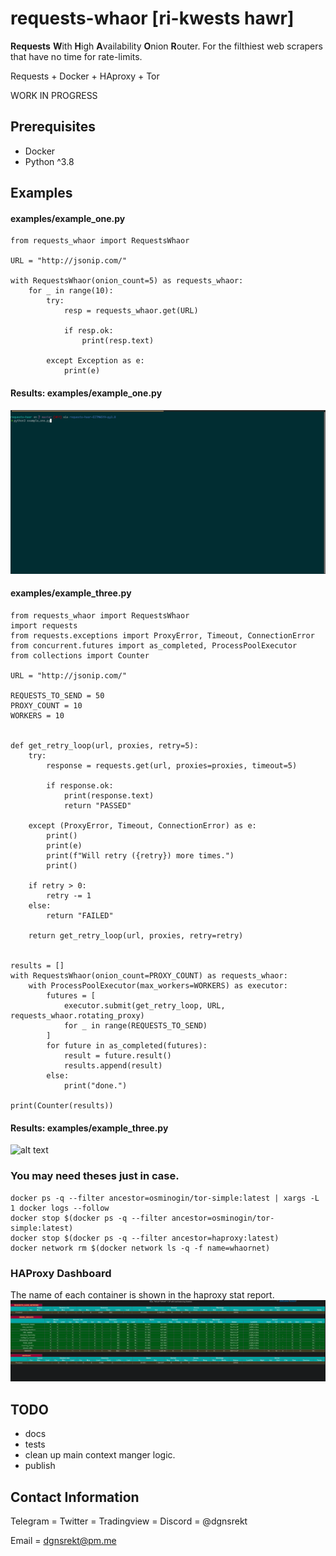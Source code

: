 # **requests-whaor** [ri-kwests hawr]

**Requests** **W**ith **H**igh **A**vailability **O**nion **R**outer. For the filthiest web scrapers that have no time for rate-limits.

Requests + Docker + HAproxy + Tor

WORK IN PROGRESS

## Prerequisites
* Docker
* Python ^3.8

## Examples
#### examples/example_one.py

```
from requests_whaor import RequestsWhaor

URL = "http://jsonip.com/"

with RequestsWhaor(onion_count=5) as requests_whaor:
    for _ in range(10):
        try:
            resp = requests_whaor.get(URL)

            if resp.ok:
                print(resp.text)

        except Exception as e:
            print(e)

```
#### Results: examples/example_one.py
![alt text](docs/img/example_one.gif)

#### examples/example_three.py

```
from requests_whaor import RequestsWhaor
import requests
from requests.exceptions import ProxyError, Timeout, ConnectionError
from concurrent.futures import as_completed, ProcessPoolExecutor
from collections import Counter

URL = "http://jsonip.com/"

REQUESTS_TO_SEND = 50
PROXY_COUNT = 10
WORKERS = 10


def get_retry_loop(url, proxies, retry=5):
    try:
        response = requests.get(url, proxies=proxies, timeout=5)

        if response.ok:
            print(response.text)
            return "PASSED"

    except (ProxyError, Timeout, ConnectionError) as e:
        print()
        print(e)
        print(f"Will retry ({retry}) more times.")
        print()

    if retry > 0:
        retry -= 1
    else:
        return "FAILED"

    return get_retry_loop(url, proxies, retry=retry)


results = []
with RequestsWhaor(onion_count=PROXY_COUNT) as requests_whaor:
    with ProcessPoolExecutor(max_workers=WORKERS) as executor:
        futures = [
            executor.submit(get_retry_loop, URL, requests_whaor.rotating_proxy)
            for _ in range(REQUESTS_TO_SEND)
        ]
        for future in as_completed(futures):
            result = future.result()
            results.append(result)
        else:
            print("done.")

print(Counter(results))

```
#### Results: examples/example_three.py
![alt text](docs/img/example_three.gif)

### You may need theses just in case.
```
docker ps -q --filter ancestor=osminogin/tor-simple:latest | xargs -L 1 docker logs --follow
docker stop $(docker ps -q --filter ancestor=osminogin/tor-simple:latest)
docker stop $(docker ps -q --filter ancestor=haproxy:latest)
docker network rm $(docker network ls -q -f name=whaornet)
```
### HAProxy Dashboard
The name of each container is shown in the haproxy stat report.
![alt text](docs/img/haproxy_ss.png)


## TODO
* docs
* tests
* clean up main context manger logic.
* publish

## Contact Information
Telegram = Twitter = Tradingview = Discord = @dgnsrekt

Email = dgnsrekt@pm.me
